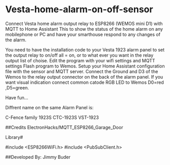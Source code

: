# Vesta-home-alarm-on-off-sensor
Connect Vesta home alarm output relay to ESP8266 (WEMOS mini D1) with MQTT to Home Assistant
This to show the status of the home alarm on any mobilephone or PC and have your
smarthouse respond to any changes of the alarm.

You need to have the installation code to your Vesta 1923 alarm panel to set the output relay to
on/off all = on, or to what ever you want in the relay output list of choise.
Edit the program with your wifi settings and MQTT settings
Flash program to Wemos.
Setup your Home Assistant configuration file with the sensor and MQTT server.
Connect the Ground and D3 of the Wemos to the relay output connector on the back of the alarm panel.
If you want visual indication connect common catode RGB LED to Wemos D0=red ,D5=green.


Have fun...

Diffrent name on the same Alarm Panel is:

C-Fence family 1923S
CTC-1923S
VST-1923

##Credits
ElectronHacks/MQTT_ESP8266_Garage_Door


Library#

#include <ESP8266WiFi.h>
#include <PubSubClient.h>



##Developed By: Jimmy Buder


